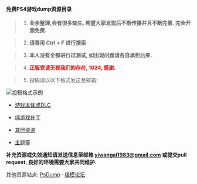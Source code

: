 #### 免费PS4游戏dump资源目录



> 1. **业余整理,会有很多缺失. 希望大家发现后不断传播并且不断完善. 完全开源免费.**

> 2. **请善用 Ctrl + F 进行搜索**

> 3. **本人没有全都进行过测试, 如出现问题请各自承担后果.**

> 4. **<font style='color:red'>正版党请无视我们的存在, 1024, 感谢.</font>**

> 5. 投稿请以以下格式发送至邮箱:

![投稿格式示例](https://github.com/yiwangai1983/ps4dump/blob/master/data/Snipaste_2018-08-30_09-00-13.jpg)



* [游戏本体或DLC](/游戏本体或DLC.md)

* [纯游戏补丁](/纯游戏补丁.md)

* [其他资源](/其他资源.md)

* [主题等](/主题等.md)



**补充资源或失效通知请发送信息至邮箱 yiwangai1983@gmail.com 或提交pull request, 良好的环境需要大家共同维护.**



其他资源站点: <a href='https://www.psdump.com/' target='_blank'>PsDump</a> · <a href='https://www.gamestar.top/' target='_blank'>极模论坛</a>
